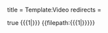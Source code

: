 title = Template:Video
redirects =
>>>>

<div data-type="video" data-children="object" data-translate="no">
<span data-name="video" data-children="boolean" class="hidden">true</span>
<span data-name="filename" data-children="string" class="hidden">{{{1|}}}</span>
<span data-name="filepath" data-children="string" class="hidden">{{filepath:{{{1|}}}}}</span>
</div>
